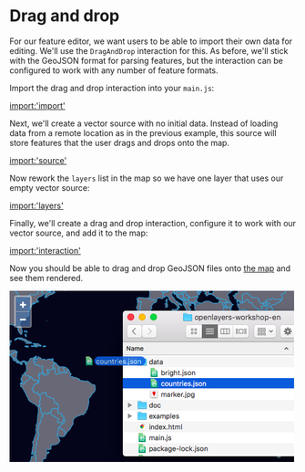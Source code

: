 # Drag and drop

For our feature editor, we want users to be able to import their own data for editing.  We'll use the `DragAndDrop` interaction for this.  As before, we'll stick with the GeoJSON format for parsing features, but the interaction can be configured to work with any number of feature formats.

Import the drag and drop interaction into your `main.js`:

[import:'import'](../../../src/en/examples/vector/drag-n-drop.js)

Next, we'll create a vector source with no initial data.  Instead of loading data from a remote location as in the previous example, this source will store features that the user drags and drops onto the map.

[import:'source'](../../../src/en/examples/vector/drag-n-drop.js)

Now rework the `layers` list in the map so we have one layer that uses our empty vector source:

[import:'layers'](../../../src/en/examples/vector/drag-n-drop.js)

Finally, we'll create a drag and drop interaction, configure it to work with our vector source, and add it to the map:

[import:'interaction'](../../../src/en/examples/vector/drag-n-drop.js)

Now you should be able to drag and drop GeoJSON files onto [the map]({{book.workshopUrl}}/) and see them rendered.

![Drag and drop](drag-n-drop.png)
